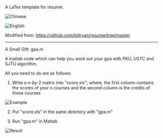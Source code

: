 A LaTex template for résumé.

![Chinese](https://github.com/Arsennnic/latex-template-resume/raw/master/resume-1.jpg)

![English](https://github.com/Arsennnic/latex-template-resume/raw/master/resume-2.jpg)

Modified from: https://github.com/billryan/resume/tree/master

-----------------------------------------------------------------------------------------------------
A Small Gift: gpa.m

A matlab code which can help you work out your gpa with PKU, USTC and SJTU algorithm.

All you need to do are as follows:

1. Write a n-by-2 matrix into "score.xls"; where, the first column contains the scores of your n courses and the second column is the credits of these courses

![Example](https://github.com/Arsennnic/latex-template-resume/raw/master/score-and-credit-example.png)

2. Put "score.xls" in the same directory with "gpa.m"

3. Run "gpa.m" in Matlab

![Result](https://github.com/Arsennnic/latex-template-resume/raw/master/gpa-result-example.png)
